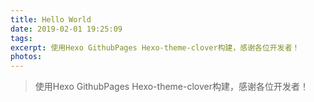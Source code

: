 ```yaml
---
title: Hello World
date: 2019-02-01 19:25:09
tags:
excerpt: 使用Hexo GithubPages Hexo-theme-clover构建，感谢各位开发者！
photos:
---
```

> 使用Hexo GithubPages Hexo-theme-clover构建，感谢各位开发者！